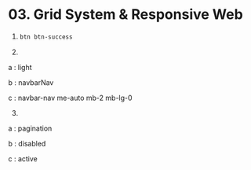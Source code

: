# 03. Grid System & Responsive Web





1. ```html
   btn btn-success
   ```



2. 

a : light

b : navbarNav

c : navbar-nav me-auto mb-2 mb-lg-0



3. 

a : pagination

b : disabled

c : active

